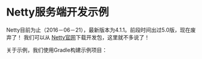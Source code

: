 Netty服务端开发示例
=============================================================
Netty目前为止（2016－06－21），最新版本为4.1.1。前段时间出过5.0版，现在废弃了！
我们可以从 [Netty官网](http://netty.io/)下载开发包，这里就不多说了！

关于示例，我们使用Gradle构建示例项目：
```gradle

```
